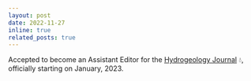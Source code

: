 ```yaml
---
layout: post
date: 2022-11-27
inline: true
related_posts: true
---
```


Accepted to become an Assistant Editor for the [Hydrogeology Journal](https://link.springer.com/journal/10040) :droplet:, officially starting on January, 2023. 
